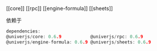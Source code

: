 [[core]]
[[rpc]]
[[engine-formula]]
[[sheets]]

依赖于
```c
dependencies:
@univerjs/core: 0.6.9           @univerjs/rpc: 0.6.9
@univerjs/engine-formula: 0.6.9 @univerjs/sheets: 0.6.9
```